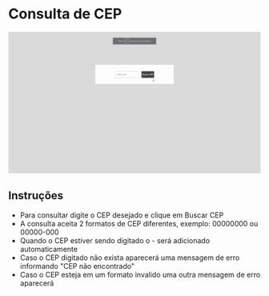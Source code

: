 # Consulta de CEP

<img src="img/exemplo.gif" alt="">

## Instruções

* Para consultar digite o CEP desejado e clique em Buscar CEP
* A consulta aceita 2 formatos de CEP diferentes, exemplo: 00000000 ou 00000-000
* Quando o CEP estiver sendo digitado o - será adicionado automaticamente
* Caso o CEP digitado não exista aparecerá uma mensagem de erro informando "CEP não encontrado"
* Caso o CEP esteja em um formato invalido uma outra mensagem de erro aparecerá